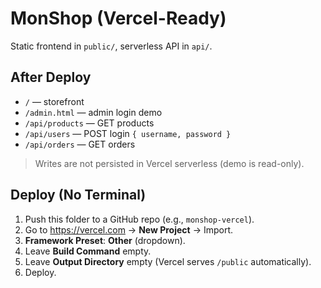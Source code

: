 # MonShop (Vercel-Ready)

Static frontend in `public/`, serverless API in `api/`.

## After Deploy
- `/` — storefront
- `/admin.html` — admin login demo
- `/api/products` — GET products
- `/api/users` — POST login `{ username, password }`
- `/api/orders` — GET orders

> Writes are not persisted in Vercel serverless (demo is read-only).

## Deploy (No Terminal)
1. Push this folder to a GitHub repo (e.g., `monshop-vercel`).
2. Go to https://vercel.com → **New Project** → Import.
3. **Framework Preset**: **Other** (dropdown).
4. Leave **Build Command** empty.
5. Leave **Output Directory** empty (Vercel serves `/public` automatically).
6. Deploy.
